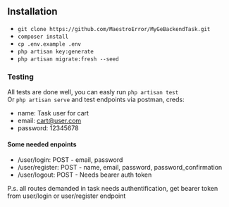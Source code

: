 ## Installation
- `git clone https://github.com/MaestroError/MyGeBackendTask.git`
- `composer install`
- `cp .env.example .env`
- `php artisan key:generate`
- `php artisan migrate:fresh --seed`

### Testing
All tests are done well, you can easly run `php artisan test`     
Or `php artisan serve` and test endpoints via postman, creds:   
- name: Task user for cart
- email: cart@user.com
- password: 12345678

#### Some needed enpoints
- /user/login: POST - email, password
- /user/register: POST - name, email, password, password_confirmation
- /user/logout: POST - Needs bearer auth token    

P.s. all routes demanded in task needs authentification, get bearer token from user/login or user/register endpoint